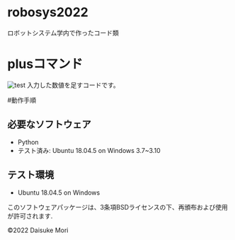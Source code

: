# robosys2022
ロボットシステム学内で作ったコード類
# plusコマンド
![test](https://github.com/0111-daisuke/robosys2022/actions/workflows/test.yml/badge.svg)
入力した数値を足すコードです。

#動作手順

## 必要なソフトウェア
* Python
 * テスト済み: Ubuntu 18.04.5 on Windows 3.7~3.10

## テスト環境
* Ubuntu 18.04.5 on Windows

このソフトウェアパッケージは、3条項BSDライセンスの下、再頒布および使用が許可されます.

©2022 Daisuke Mori
